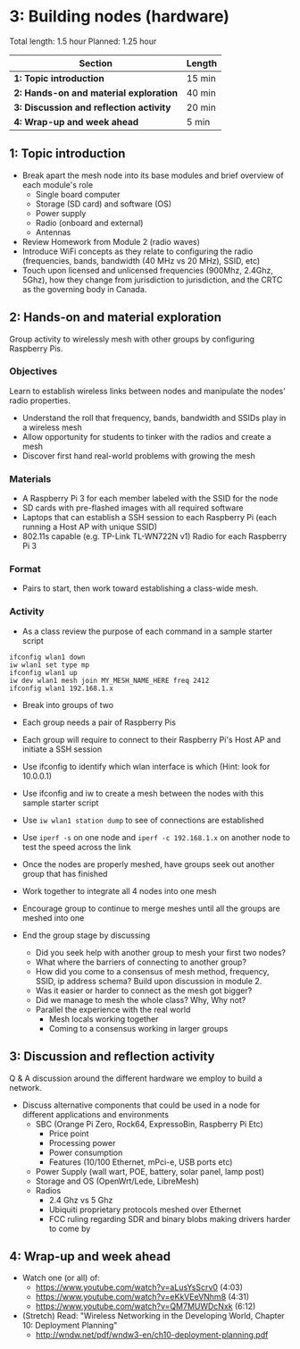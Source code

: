 # 3: Building nodes (hardware)

Total length:  1.5 hour
Planned:      1.25 hour

| **Section**                                        | **Length** |
|----------------------------------------------------|------------|
| **1: Topic introduction**                          | 15 min     |
| **2: Hands-on and material exploration**           | 40 min     |
| **3: Discussion and reflection activity**          | 20 min     |
| **4: Wrap-up and week ahead**                      | 5 min      |

## 1: Topic introduction
* Break apart the mesh node into its base modules and brief overview of each module's role
  * Single board computer
  * Storage (SD card) and software (OS)
  * Power supply
  * Radio (onboard and external)
  * Antennas
* Review Homework from Module 2 (radio waves)
* Introduce WiFi concepts as they relate to configuring the radio (frequencies, bands, bandwidth (40 MHz vs 20 MHz), SSID, etc)
* Touch upon licensed and unlicensed frequencies (900Mhz, 2.4Ghz, 5Ghz), how they change from jurisdiction to jurisdiction, and the CRTC as the governing body in Canada.

## 2: Hands-on and material exploration

Group activity to wirelessly mesh with other groups by configuring Raspberry Pis.

### Objectives

Learn to establish wireless links between nodes and manipulate the nodes' radio properties.
* Understand the roll that frequency, bands, bandwidth and SSIDs play in a wireless mesh
* Allow opportunity for students to tinker with the radios and create a mesh
* Discover first hand real-world problems with growing the mesh

### Materials

* A Raspberry Pi 3 for each member labeled with the SSID for the node
* SD cards with pre-flashed images with all required software 
* Laptops that can establish a SSH session to each Raspberry Pi (each running a Host AP with unique SSID) 
* 802.11s capable (e.g. TP-Link TL-WN722N v1) Radio for each Raspberry Pi 3 

### Format

* Pairs to start, then work toward establishing a class-wide mesh.

### Activity

* As a class review the purpose of each command in a sample starter script
```
ifconfig wlan1 down
iw wlan1 set type mp
ifconfig wlan1 up
iw dev wlan1 mesh join MY_MESH_NAME_HERE freq 2412
ifconfig wlan1 192.168.1.x
```
* Break into groups of two
* Each group needs a pair of Raspberry Pis
* Each group will require to connect to their Raspberry Pi's Host AP and initiate a SSH session
* Use ifconfig to identify which wlan interface is which (Hint: look for 10.0.0.1)
* Use ifconfig and iw to create a mesh between the nodes with this sample starter script
* Use `iw wlan1 station dump` to see of connections are established
* Use `iperf -s` on one node and `iperf -c 192.168.1.x` on another node to test the speed across the link
* Once the nodes are properly meshed, have groups seek out another group that has finished
* Work together to integrate all 4 nodes into one mesh
* Encourage group to continue to merge meshes until all the groups are meshed into one

* End the group stage by discussing
  * Did you seek help with another group to mesh your first two nodes?
  * What where the barriers of connecting to another group?
  * How did you come to a consensus of mesh method, frequency, SSID, ip address schema? Build upon discussion in module 2.
  * Was it easier or harder to connect as the mesh got bigger?
  * Did we manage to mesh the whole class? Why, Why not?
  * Parallel the experience with the real world
    * Mesh locals working together
    * Coming to a consensus working in larger groups
  
## 3: Discussion and reflection activity

Q & A discussion around the different hardware we employ to build a network.

* Discuss alternative components that could be used in a node for different applications and environments
  * SBC (Orange Pi Zero, Rock64, ExpressoBin, Raspberry Pi Etc)
    * Price point
    * Processing power
    * Power consumption
    * Features (10/100 Ethernet, mPci-e, USB ports etc)
  * Power Supply (wall wart, POE, battery, solar panel, lamp post)
  * Storage and OS (OpenWrt/Lede, LibreMesh)
  * Radios 
    * 2.4 Ghz vs 5 Ghz
    * Ubiquiti proprietary protocols meshed over Ethernet
    * FCC ruling regarding SDR and binary blobs making drivers harder to come by

## 4: Wrap-up and week ahead


- Watch one (or all) of:
    - https://www.youtube.com/watch?v=aLusYsScrv0 (4:03)
    - https://www.youtube.com/watch?v=eKkVEeVNhm8 (4:31)
    - https://www.youtube.com/watch?v=QM7MUWDcNxk (6:12)
- (Stretch) Read: "Wireless Networking in the Developing World, Chapter 10: Deployment Planning"
     - http://wndw.net/pdf/wndw3-en/ch10-deployment-planning.pdf


